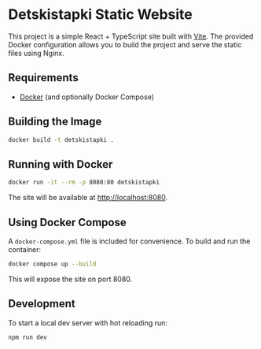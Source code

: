 # Detskistapki Static Website

This project is a simple React + TypeScript site built with [Vite](https://vitejs.dev/). The provided Docker configuration allows you to build the project and serve the static files using Nginx.

## Requirements
- [Docker](https://docs.docker.com/get-docker/) (and optionally Docker Compose)

## Building the Image

```bash
docker build -t detskistapki .
```

## Running with Docker

```bash
docker run -it --rm -p 8080:80 detskistapki
```

The site will be available at [http://localhost:8080](http://localhost:8080).

## Using Docker Compose

A `docker-compose.yml` file is included for convenience. To build and run the container:

```bash
docker compose up --build
```

This will expose the site on port 8080.

## Development

To start a local dev server with hot reloading run:

```bash
npm run dev
```
